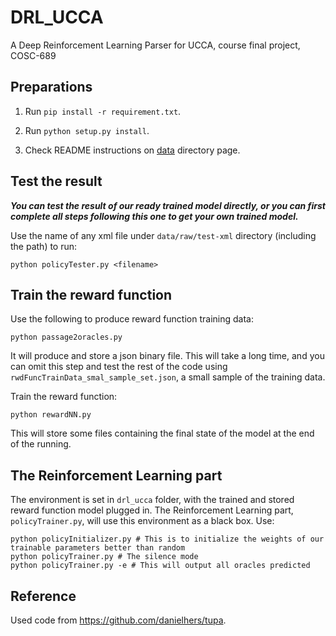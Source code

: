 # DRL_UCCA
A Deep Reinforcement Learning Parser for UCCA, course final project, COSC-689


## Preparations

1. Run `pip install -r requirement.txt`.

2. Run `python setup.py install`.

3. Check README instructions on [data](https://github.com/DIMPLY/DRL_UCCA/tree/master/data/raw) directory page.

## Test the result
***You can test the result of our ready trained model directly, or you can first complete all steps following this one to get your own trained model.***

Use the name of any xml file under `data/raw/test-xml` directory (including the path) to run:
```
python policyTester.py <filename>
```

## Train the reward function
Use the following to produce reward function training data:
```
python passage2oracles.py
```
It will produce and store a json binary file.
This will take a long time, and you can omit this step and test the rest of the code using `rwdFuncTrainData_smal_sample_set.json`, a small sample of the training data.

Train the reward function:
```
python rewardNN.py
```
This will store some files containing the final state of the model at the end of the running.

## The Reinforcement Learning part
The environment is set in `drl_ucca` folder, with the trained and stored reward function model plugged in.
The Reinforcement Learning part, `policyTrainer.py`, will use this environment as a black box.
Use:
```
python policyInitializer.py # This is to initialize the weights of our trainable parameters better than random
python policyTrainer.py # The silence mode
python policyTrainer.py -e # This will output all oracles predicted
```

## Reference
Used code from https://github.com/danielhers/tupa.
